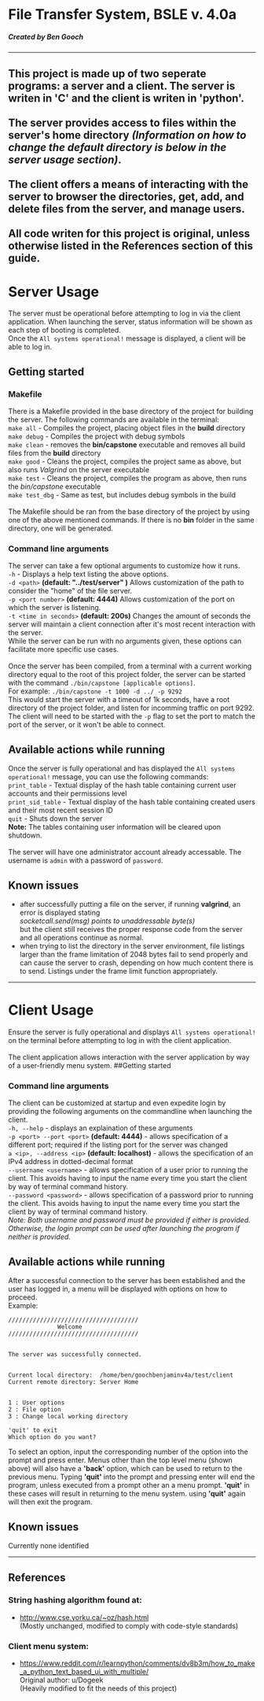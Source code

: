 # File Transfer System, BSLE v. 4.0a
##### Created by Ben Gooch
---
This project is made up of two seperate programs: a server and a client. The server is writen in 'C' and the client is writen in 'python'.<br><br>
The server provides access to files within the server's home directory *(Information on how to change the default directory is below in the server usage section)*.<br><br>
The client offers a means of interacting with the server to browser the directories, get, add, and delete files from the server, and manage users.<br><br>
All code writen for this project is original, unless otherwise listed in the **References** section of this guide.
---
# Server Usage
The server must be operational before attempting to log in via the client application. When launching the server, status information will be shown as each step of booting is completed.<br>Once the `All systems operational!` message is displayed, a client will be able to log in.
## Getting started
### Makefile
There is a Makefile provided in the base directory of the project for building the server. The following commands are available in the terminal:<br>
`make all` - Compiles the project, placing object files in the **build** directory<br>
`make debug` - Compiles the project with debug symbols<br>
`make clean` - removes the **bin/capstone** executable and removes all build files from the **build** directory<br>
`make good` - Cleans the project, compiles the project same as above, but also runs *Valgrind* on the server executable<br>
`make test` - Cleans the project, compiles the program as above, then runs the *bin/capstone* executable<br>
`make test_dbg` - Same as test, but includes debug symbols in the build 
<br><br>
The Makefile should be ran from the base directory of the project by using one of the above mentioned commands. If there is no **bin** folder in the same directory, one will be generated.

### Command line arguments
The server can take a few optional arguments to customize how it runs.<br>
`-h` - Displays a help text listing the above options.<br>
`-d <path>` **(default: "../test/server" )** Allows customization of the path to consider the "home" of the file server.<br>
`-p <port number>` **(default: 4444)** Allows customization of the port on which the server is listening.<br>
`-t <time in seconds>` **(default: 200s)** Changes the amount of seconds the server will maintain a client connection after it's most recent interaction with the server. <br>
While the server can be run with no arguments given, these options can facilitate more specific use cases.<br><br>
Once the server has been compiled, from a terminal with a current working directory equal to the root of this project folder, the server can be started with the command `./bin/capstone [applicable options]`. <br> For example: `./bin/capstone -t 1000 -d ../ -p 9292`<br>
This would start the server with a timeout of 1k seconds, have a root directory of the project folder, and listen for incomming traffic on port 9292. The client will need to be started with the `-p` flag to set the port to match the port of the server, or it won't be able to connect.
## Available actions while running
Once the server is fully operational and has displayed the `All systems operational!` message, you can use the following commands:<br>
`print_table` - Textual display of the hash table containing current user accounts and their permissions level<br>
`print_sid_table` - Textual display of the hash table containing created users and their most recent session ID<br>
`quit` - Shuts down the server<br>
**Note:** The tables containing user information will be cleared upon shutdown.<br><br>
The server will have one administrator account already accessable. The username is `admin` with a password of `password`.

## Known issues
- after successfully putting a file on the server, if running **valgrind**, an error is displayed stating <br>*socketcall.send(msg) points to unaddressable byte(s)*<br> but the client still receives the proper response code from the server and all operations continue as normal.
- when trying to list the directory in the server environment, file listings larger than the frame limitation of 2048 bytes fail to send properly and can cause the server to crash, depending on how much content there is to send. Listings under the frame limit function appropriately.
---

# Client Usage
Ensure the server is fully operational and displays `All systems operational!` on the terminal before attempting to log in with the client application.<br>
<br>
The client application allows interaction with the server application by way of a user-friendly menu system. 
##Getting started

### Command line arguments
The client can be customized at startup and even expedite login by providing the following arguments on the commandline when launching the client.<br>
`-h, --help` - displays an explaination of these arguments<br>
`-p <port> --port <port>` **(default: 4444)** - allows specification of a different port; required if the listing port for the server was changed<br>
`a <ip>, --address <ip>` **(default: localhost)** - allows the specification of an IPv4 address in dotted-decimal format<br>
`--username <username>` - allows specification of a user prior to running the client. This avoids having to input the name every time you start the client by way of terminal command history.<br>
`--password <password>` - allows specification of a password prior to running the client. This avoids having to input the name every time you start the client by way of terminal command history.<br>
*Note: Both username and password must be provided if either is provided. Otherwise, the login prompt can be used after launching the program if neither is provided.*<br>
## Available actions while running
After a successful connection to the server has been established and the user has logged in, a menu will be displayed with options on how to proceed.<br>Example:<br>
```
/////////////////////////////////////
	          Welcome
/////////////////////////////////////


The server was successfully connected.


Current local directory:  /home/ben/goochbenjaminv4a/test/client
Current remote directory: Server Home


1 : User options
2 : File option
3 : Change local working directory

'quit' to exit
Which option do you want? 

```
To select an option, input the corresponding number of the option into the prompt and press enter. Menus other than the top level menu (shown above) will also have a **'back'** option, which can be used to return to the previous menu. Typing **'quit'** into the prompt and pressing enter will end the program, unless executed from a prompt other an a menu prompt. **'quit'** in these cases will result in returning to the menu system. using **'quit'** again will then exit the program.
## Known issues
Currently none identified

---
## References
### String hashing algorithm found at:
 * http://www.cse.yorku.ca/~oz/hash.html<br>
 (Mostly unchanged, modified to comply with code-style standards)
### Client menu system:
 * https://www.reddit.com/r/learnpython/comments/dv8b3m/how_to_make_a_python_text_based_ui_with_multiple/<br>
 Original author: u/Dogeek<br>
 (Heavily modified to fit the needs of this project)

